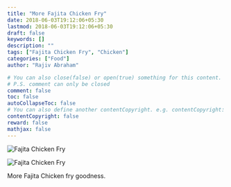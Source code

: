 ```yaml
---
title: "More Fajita Chicken Fry"
date: 2018-06-03T19:12:06+05:30
lastmod: 2018-06-03T19:12:06+05:30
draft: false
keywords: []
description: ""
tags: ["Fajita Chicken Fry", "Chicken"]
categories: ["Food"]
author: "Rajiv Abraham"

# You can also close(false) or open(true) something for this content.
# P.S. comment can only be closed
comment: false
toc: false
autoCollapseToc: false
# You can also define another contentCopyright. e.g. contentCopyright: "This is another copyright."
contentCopyright: false
reward: false
mathjax: false
---
```


![Fajita Chicken Fry](https://res.cloudinary.com/abraham/image/upload/v1528458002/IMG_20180603_182856.jpg "Fajita Chicken Fry")

![Fajita Chicken Fry](https://res.cloudinary.com/abraham/image/upload/v1528458001/IMG_20180603_182834.jpg "Fajita Chicken Fry")

More Fajita Chicken fry goodness.